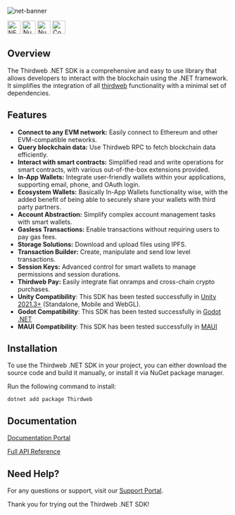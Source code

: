 ![net-banner](https://github.com/thirdweb-dev/dotnet/assets/43042585/6abcdae9-b49f-492a-98de-b01756e21798)

[<img alt=".NET Documentation" src="https://img.shields.io/badge/.NET-Documentation-purple?logo=dotnet&style=for-the-badge" height="30">](https://portal.thirdweb.com/dotnet)
[<img alt="NuGet Version" src="https://img.shields.io/nuget/v/Thirdweb?logo=nuget&style=for-the-badge" height="30">](https://www.nuget.org/packages/Thirdweb)
[<img alt="NuGet Downloads" src="https://img.shields.io/nuget/dt/Thirdweb?logo=nuget&style=for-the-badge" height="30">](https://www.nuget.org/packages/Thirdweb)
[<img alt="Codecov" src="https://img.shields.io/codecov/c/github/thirdweb-dev/dotnet?logo=codecov&style=for-the-badge" height="30">](https://app.codecov.io/gh/thirdweb-dev/dotnet)

## Overview

The Thirdweb .NET SDK is a comprehensive and easy to use library that allows developers to interact with the blockchain using the .NET framework. It simplifies the integration of all [thirdweb](https://thirdweb.com/) functionality with a minimal set of dependencies.

## Features

- **Connect to any EVM network:** Easily connect to Ethereum and other EVM-compatible networks.
- **Query blockchain data:** Use Thirdweb RPC to fetch blockchain data efficiently.
- **Interact with smart contracts:** Simplified read and write operations for smart contracts, with various out-of-the-box extensions provided.
- **In-App Wallets:** Integrate user-friendly wallets within your applications, supporting email, phone, and OAuth login.
- **Ecosystem Wallets:** Basically In-App Wallets functionality wise, with the added benefit of being able to securely share your wallets with third party partners.
- **Account Abstraction:** Simplify complex account management tasks with smart wallets.
- **Gasless Transactions:** Enable transactions without requiring users to pay gas fees.
- **Storage Solutions:** Download and upload files using IPFS.
- **Transaction Builder:** Create, manipulate and send low level transactions.
- **Session Keys:** Advanced control for smart wallets to manage permissions and session durations.
- **Thirdweb Pay:** Easily integrate fiat onramps and cross-chain crypto purchases.
- **Unity Compatibility**: This SDK has been tested successfully in [Unity 2021.3+](https://portal.thirdweb.com/unity/v5) (Standalone, Mobile and WebGL).
- **Godot Compatibility**: This SDK has been tested successfully in [Godot .NET](https://portal.thirdweb.com/dotnet/godot)
- **MAUI Compatibility**: This SDK has been tested successfully in [MAUI](https://portal.thirdweb.com/dotnet/maui)

## Installation

To use the Thirdweb .NET SDK in your project, you can either download the source code and build it manually, or install it via NuGet package manager.

Run the following command to install:

```
dotnet add package Thirdweb
```

## Documentation

[Documentation Portal](https://portal.thirdweb.com/dotnet)

[Full API Reference](https://thirdweb-dev.github.io/dotnet/)

## Need Help?

For any questions or support, visit our [Support Portal](https://thirdweb.com/support).

Thank you for trying out the Thirdweb .NET SDK!
